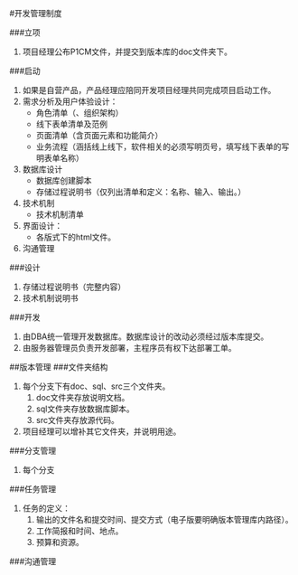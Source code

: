 #开发管理制度


###立项
1. 项目经理公布P1CM文件，并提交到版本库的doc文件夹下。

###启动
1. 如果是自营产品，产品经理应陪同开发项目经理共同完成项目启动工作。
1. 需求分析及用户体验设计：
	- 角色清单（、组织架构）
	- 线下表单清单及范例
	- 页面清单（含页面元素和功能简介）
	- 业务流程（涵括线上线下，软件相关的必须写明页号，填写线下表单的写明表单名称）
1. 数据库设计
	- 数据库创建脚本
	- 存储过程说明书（仅列出清单和定义：名称、输入、输出。）
1. 技术机制
	- 技术机制清单
1. 界面设计：
	- 各版式下的html文件。
1. 沟通管理

###设计
1. 存储过程说明书（完整内容）
1. 技术机制说明书

###开发
1. 由DBA统一管理开发数据库。数据库设计的改动必须经过版本库提交。
1. 由服务器管理员负责开发部署，主程序员有权下达部署工单。

##版本管理
###文件夹结构
1. 每个分支下有doc、sql、src三个文件夹。
	1. doc文件夹存放说明文档。
	1. sql文件夹存放数据库脚本。
	1. src文件夹存放源代码。
1. 项目经理可以增补其它文件夹，并说明用途。

###分支管理
1. 每个分支

###任务管理
1. 任务的定义：
	1. 输出的文件名和提交时间、提交方式（电子版要明确版本管理库内路径）。
	1. 工作简报和时间、地点。
	1. 预算和资源。

###沟通管理